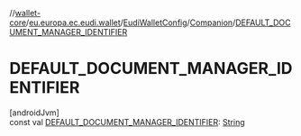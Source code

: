 //[wallet-core](../../../../index.md)/[eu.europa.ec.eudi.wallet](../../index.md)/[EudiWalletConfig](../index.md)/[Companion](index.md)/[DEFAULT_DOCUMENT_MANAGER_IDENTIFIER](-d-e-f-a-u-l-t_-d-o-c-u-m-e-n-t_-m-a-n-a-g-e-r_-i-d-e-n-t-i-f-i-e-r.md)

# DEFAULT_DOCUMENT_MANAGER_IDENTIFIER

[androidJvm]\
const val [DEFAULT_DOCUMENT_MANAGER_IDENTIFIER](-d-e-f-a-u-l-t_-d-o-c-u-m-e-n-t_-m-a-n-a-g-e-r_-i-d-e-n-t-i-f-i-e-r.md): [String](https://kotlinlang.org/api/latest/jvm/stdlib/kotlin/-string/index.html)
